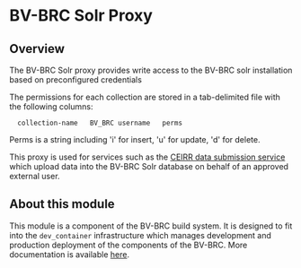 # BV-BRC Solr Proxy

## Overview

The BV-BRC Solr proxy provides write access to the BV-BRC solr installation based on preconfigured credentials

The permissions for each collection are stored in a tab-delimited file
with the following columns:
```
  collection-name	BV_BRC username	  perms
```
Perms is a string including 'i' for insert, 'u' for update, 'd' for delete.

This proxy is used for services such as the [CEIRR data submission service](https://github.com/BV-BRC/bvbrc_ceirr_data_submission/tree/master) which upload data into the BV-BRC Solr database on behalf of an approved external user.

## About this module

This module is a component of the BV-BRC build system. It is designed to fit into the
`dev_container` infrastructure which manages development and production deployment of
the components of the BV-BRC. More documentation is available [here](https://github.com/BV-BRC/dev_container/tree/master/README.md).

